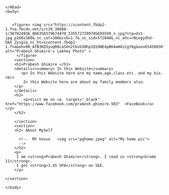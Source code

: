 <html>
    <HEad>
        
    </HEad>
    <body>

       
       <figure> <img src="https://scontent.fbdp2-1.fna.fbcdn.net/v/t39.30808-1/387824936_886358379674470_5355727399705693599_n.jpg?stp=dst-jpg_p160x160&_nc_cat=106&ccb=1-7&_nc_sid=5f2048&_nc_ohc=rNLegydhd-UAX_Zysgi&_nc_ht=scontent.fbdp2-1.fna&oh=00_AfB3KD3yuqR8caSUn2tbvUINhpIQ1OWE4pB64wH4iCgY6g&oe=65458036" alt="Prabesh Ghimire's Lakhey Photo" >
         </figure>
        <section>
        <h1>Prabesh Ghimire </h1>
        <details><summary> In this Website</summary>
           <p> In this Website here are my name,age,class etc. and my bio. <br>
            In this Website here are about my family members also.
        </p>
        </details>
        <h2>
            <p>Visit me on <a  target="_blank" href="https://www.facebook.com/prabesh.ghimire.503"  >FaceBook</a> </p>
        </h2>

        </section>
        <section>
        <h2> About MySelf 

          <!--  MY house   <img src="pghome.jpeg" alt="My home pic">
          -->
        </h2>
        <p>
         I am <strong>Prabesh Ghimire</strong>. I read in <strong>Grade 11</strong>.
         I got <strong>3.45 GPA</strong> on SEE. 
        </p>

    </section>  

    </body>
</html>
